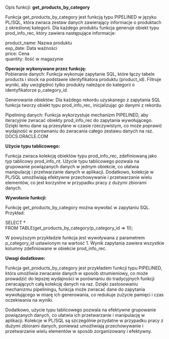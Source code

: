 Opis funkcji: **get\_products\_by\_category**

Funkcja get\_products\_by\_category jest funkcją typu PIPELINED w języku PL/SQL, która zwraca zestaw danych zawierający informacje o produktach z określonej kategorii. Dla każdego produktu funkcja generuje obiekt typu prod\_info\_rec, który zawiera następujące informacje:

product\_name: Nazwa produktu  
exp\_date: Data ważności  
price: Cena  
quantity: Ilość w magazynie

**Operacje wykonywane przez funkcję:**  
Pobieranie danych: Funkcja wykonuje zapytanie SQL, które łączy tabele products i stock na podstawie identyfikatora produktu (product\_id). Filtruje wyniki, aby uwzględnić tylko produkty należące do kategorii o identyfikatorze p\_category\_id.

Generowanie obiektów: Dla każdego rekordu uzyskanego z zapytania SQL funkcja tworzy obiekt typu prod\_info\_rec, inicjalizując go danymi z rekordu.

Pipelining danych: Funkcja wykorzystuje mechanizm PIPELINED, aby iteracyjnie zwracać obiekty prod\_info\_rec do zapytania wywołującego. Dzięki temu dane są przesyłane w czasie rzeczywistym, co może poprawić wydajność w porównaniu do zwracania całego zestawu danych na raz.   
DOCS.ORACLE.COM

**Użycie typu tablicowego:**

Funkcja zwraca kolekcję obiektów typu prod\_info\_rec, zdefiniowaną jako typ tablicowy prod\_info\_nt. Użycie typu tablicowego pozwala na grupowanie powiązanych danych w jednym obiekcie, co ułatwia manipulację i przetwarzanie danych w aplikacji. Dodatkowo, kolekcje w PL/SQL umożliwiają efektywne przechowywanie i przetwarzanie wielu elementów, co jest korzystne w przypadku pracy z dużymi zbiorami danych. 

**Wywołanie funkcji:**

Funkcję get\_products\_by\_category można wywołać w zapytaniu SQL. Przykład:

SELECT \*  
FROM TABLE(get\_products\_by\_category(p\_category\_id \=\> 1));

W powyższym przykładzie funkcja jest wywoływana z parametrem p\_category\_id ustawionym na wartość 1\. Wynik zapytania zawiera wszystkie kolumny zdefiniowane w obiekcie prod\_info\_rec.

**Uwagi dodatkowe:**

Funkcja get\_products\_by\_category jest przykładem funkcji typu PIPELINED, która umożliwia zwracanie danych w sposób strumieniowy, co może prowadzić do lepszej wydajności w porównaniu do tradycyjnych funkcji zwracających całą kolekcję danych na raz. Dzięki zastosowaniu mechanizmu pipeliningu, funkcja może zwracać dane do zapytania wywołującego w miarę ich generowania, co redukuje zużycie pamięci i czas oczekiwania na wyniki. 

Dodatkowo, użycie typu tablicowego pozwala na efektywne grupowanie powiązanych danych, co ułatwia ich przetwarzanie i manipulację w aplikacji. Kolekcje w PL/SQL są szczególnie przydatne w przypadku pracy z dużymi zbiorami danych, ponieważ umożliwiają przechowywanie i przetwarzanie wielu elementów w sposób zorganizowany i efektywny.